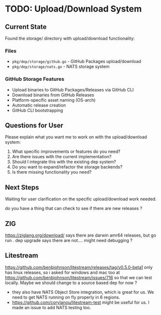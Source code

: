 # TODO: Upload/Download System

## Current State
Found the storage/ directory with upload/download functionality:

### Files
- `pkg/dep/storage/github.go` - GitHub Packages upload/download
- `pkg/dep/storage/nats.go` - NATS storage system

### GitHub Storage Features
- Upload binaries to GitHub Packages/Releases via GitHub CLI
- Download binaries from GitHub Releases
- Platform-specific asset naming (OS-arch)
- Automatic release creation
- GitHub CLI bootstrapping

## Questions for User
Please explain what you want me to work on with the upload/download system:

1. What specific improvements or features do you need?
2. Are there issues with the current implementation?
3. Should I integrate this with the existing dep system?
4. Do you want to expand/refactor the storage backends?
5. Is there missing functionality you need?

## Next Steps
Waiting for user clarification on the specific upload/download work needed.

do you have a thing that can check to see if there are new releases ? 

## ZIG

https://ziglang.org/download/ says there are darwin amr64 releases, but go run . dep upgrade says there are not.... might need debugging ? 

## Litestream

https://github.com/benbjohnson/litestream/releases/tag/v0.5.0-beta1 only has linux releases, so i asked for windows and mac too at https://github.com/benbjohnson/litestream/issues/716 so that we can test locally. Maybe we should change to a source based dep for now ? 
- they also have NATS Object Store integration, which is great for us. We need to get NATS running on fly properly in 6 regions.
- https://github.com/corylanou/litestream-test might be useful for us. I made an issue to add NATS testing too.

